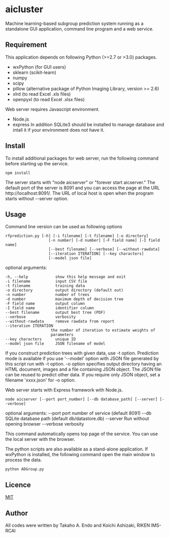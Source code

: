 aicluster
====
Machine learning-based subgroup prediction system running as a standalone GUI application, command line program and a web service.

## Requirement

This application depends on following Python (>=2.7 or >3.0) packages.
- wxPython (for GUI users)
- sklearn (scikit-learn)
- numpy
- scipy
- pillow (alternative package of Python Imaging Library, version >= 2.6)
- xlrd (to read Excel .xls files)
- openpyxl (to read Excel .xlsx files)

Web server requires Javascript environment.
- Node.js
- express
In addition SQLite3 should be installed to manage database and intall it if your environment does not have it.

## Install
To install additional packages for web server, run the following command before starting up the service.

    npm install

The server starts with "node aicserver" or "forever start aicserver."
The default port of the server is 8091 and you can access the page at the URL http://localhost:8091/. The URL of local host is open when the program starts without --server option.

## Usage

Command line version can be used as following options

    rfprediction.py [-h] [-i filename] [-t filename] [-o directory]
                       [-n number] [-d number] [-F field name] [-I field name]
                       [--best filename] [--verbose] [--without-rawdata]
                       [--iteration ITERATION] [--key characters]
                       [--model json file]

optional arguments:

    -h, --help            show this help message and exit
    -i filename           input CSV file
    -t filename           training data
    -o directory          output directory (default out)
    -n number             number of trees
    -d number             maximum depth of decision tree
    -F field name         output column
    -I field name         identifier column
    --best filename       output best tree (PDF)
    --verbose             verbosity
    --without-rawdata     remove rawdata from report
    --iteration ITERATION
                        the number of iteration to estimate weights of
                        parameters
    --key characters      unique ID
    --model json file     JSON filename of model

If you construct prediction trees with given data, use -t option.
  Prediction mode is available if you use '--model' option with JSON file generated by this script run with -t option.
  -o option specifies output directory having an HTML document, images and a file containing JSON object. The JSON file can be reused to predict other data. If you require only JSON object, set a filename 'xxxx.json' for -o option.

Web server starts with Express framework with Node.js.

    node aicserver [--port port_number] [--db database_path] [--server] [--verbose]

optional arguments:
    --port                port number of service (default 8091)
    --db                  SQLite database path (default db/datastore.db)
    --server              Run without opening browser
    --verbose             verbosity

This command automatically opens top page of the service. You can use the local server with the browser.

The python scripts are also available as a stand-alone application.
  If wxPython is installed, the following command open the main window to process the data.

    python ADGroup.py

## Licence

[MIT](https://github.com/tcnksm/tool/blob/master/LICENCE)

## Author
All codes were written by Takaho A. Endo and Koichi Ashizaki, RIKEN IMS-RCAI

